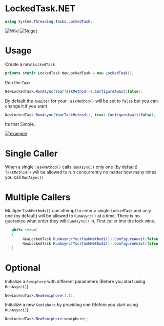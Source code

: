 # LockedTask.NET

```cs
using System.Threading.Tasks.LockedTask;
```

[![Wiki](https://user-images.githubusercontent.com/54571583/173321360-737e4e55-0e46-40aa-ac4e-0ac01875ce96.png)](https://github.com/HypsyNZ/LockedTask.NET/wiki) [![Nuget](https://img.shields.io/nuget/v/LockedTask.NET)](https://www.nuget.org/packages/LockedTask.NET)

# Usage

Create a new `LockedTask`

```cs
private static LockedTask NewLockedTask = new LockedTask();
```

Run the `Task`
```cs
NewLockedTask.RunAsync(YourTaskMethod()).ConfigureAwait(false);
```

By default the `Awaiter` for your `TaskMethod()` will be set to `false` but you can change it if you want
```cs
NewLockedTask.RunAsync(YourTaskMethod(), true).ConfigureAwait(false);
```

Its that Simple.

[![example](https://user-images.githubusercontent.com/54571583/173622705-ba160786-c0f2-49c7-af9c-2bd4d19467f0.png)](https://github.com/HypsyNZ/BinanceTrader.NET)

# Single Caller

When a single `TaskMethod()` calls `RunAsync()` only one (by default) `TaskMethod()` will be allowed to run concurrently no matter how many times you call `RunAsync()`

# Multiple Callers

Multiple `TaskMethods()` can attempt to enter a single `LockedTask` and only one (by default) will be allowed to `RunAsync()` at a time, There is no guarantee what order they will `RunAsync()` in, First caller into the lock wins.

```cs
   while (true)
   {
        NewLockedTask.RunAsync(YourTaskMethod1()).ConfigureAwait(false);
        NewLockedTask.RunAsync(YourTaskMethod2()).ConfigureAwait(false);
   }
```

# Optional

Initialize a `Semiphore` with different parameters (Before you start using `RunAsync()`)

```cs
NewLockedTask.NewSemiphore(1,1);
```

Initialize a new `Semiphore` by providing one (Before you start using `RunAsync()`)
```cs
NewLockedTask.NewSemiphore(semiphore);
```